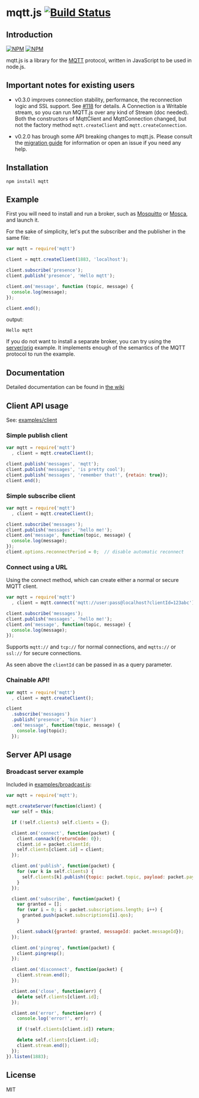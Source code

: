 # mqtt.js [![Build Status](https://travis-ci.org/adamvr/MQTT.js.png)](https://travis-ci.org/adamvr/MQTT.js)

## Introduction

[![NPM](https://nodei.co/npm/mqtt.png)](https://nodei.co/npm/mqtt/)
[![NPM](https://nodei.co/npm-dl/mqtt.png)](https://nodei.co/npm/mqtt/)

mqtt.js is a library for the [MQTT](http://mqtt.org/) protocol, written
in JavaScript to be used in node.js.

## Important notes for existing users

* v0.3.0 improves connection stability, performance, the reconnection
  logic and SSL support. See [#118](https://github.com/adamvr/MQTT.js/pull/118) for
  details. A Connection is a Writable stream, so you can run
  MQTT.js over any kind of Stream (doc needed). Both the constructors of
  MqttClient and MqttConnection changed, but not the factory method
  `mqtt.createClient` and `mqtt.createConnection`.

* v0.2.0 has brough some API breaking changes to mqtt.js. 
  Please consult the [migration guide](http://github.com/adamvr/MQTT.js/wiki/migration) for information
  or open an issue if you need any help.

## Installation

    npm install mqtt

## Example

First you will need to install and run a broker, such as
[Mosquitto](http://mosquitto.org) or
[Mosca](http://mcollina.github.io/mosca/), and launch it.

For the sake of simplicity, let's put the subscriber and the publisher in the same file:
```js
var mqtt = require('mqtt')

client = mqtt.createClient(1883, 'localhost');

client.subscribe('presence');
client.publish('presence', 'Hello mqtt');

client.on('message', function (topic, message) {
  console.log(message);
});

client.end();
```

output:
```
Hello mqtt
```

If you do not want to install a separate broker, you can try using the
[server/orig](https://github.com/adamvr/MQTT.js/blob/master/examples/server/orig.js)
example.
It implements enough of the semantics of the MQTT protocol to
run the example.

## Documentation

Detailed documentation can be found in [the wiki](http://github.com/adamvr/MQTT.js/wiki)

## Client API usage

See: [examples/client](https://github.com/adamvr/MQTT.js/tree/master/examples/client)

### Simple publish client

```js
var mqtt = require('mqtt')
  , client = mqtt.createClient();

client.publish('messages', 'mqtt');
client.publish('messages', 'is pretty cool');
client.publish('messages', 'remember that!', {retain: true});
client.end();
```

### Simple subscribe client

```js
var mqtt = require('mqtt')
  , client = mqtt.createClient();

client.subscribe('messages');
client.publish('messages', 'hello me!');
client.on('message', function(topic, message) {
  console.log(message);
});
client.options.reconnectPeriod = 0;  // disable automatic reconnect
```

### Connect using a URL

Using the connect method, which can create either a normal or secure MQTT client.

```js
var mqtt = require('mqtt')
  , client = mqtt.connect('mqtt://user:pass@localhost?clientId=123abc');

client.subscribe('messages');
client.publish('messages', 'hello me!');
client.on('message', function(topic, message) {
  console.log(message);
});
```

Supports `mqtt://` and `tcp://` for normal connections, and `mqtts://` or `ssl://` for secure connections.

As seen above the `clientId` can be passed in as a query parameter.

### Chainable API!

```js
var mqtt = require('mqtt')
  , client = mqtt.createClient();

client
  .subscribe('messages')
  .publish('presence', 'bin hier')
  .on('message', function(topic, message) {
    console.log(topic);
  });
```

## Server API usage

### Broadcast server example

Included in [examples/broadcast.js](https://github.com/adamvr/MQTT.js/blob/master/examples/server/broadcast.js):

```js
var mqtt = require('mqtt');

mqtt.createServer(function(client) {
  var self = this;

  if (!self.clients) self.clients = {};

  client.on('connect', function(packet) {
    client.connack({returnCode: 0});
    client.id = packet.clientId;
    self.clients[client.id] = client;
  });

  client.on('publish', function(packet) {
    for (var k in self.clients) {
      self.clients[k].publish({topic: packet.topic, payload: packet.payload});
    }
  });

  client.on('subscribe', function(packet) {
    var granted = [];
    for (var i = 0; i < packet.subscriptions.length; i++) {
      granted.push(packet.subscriptions[i].qos);
    }

    client.suback({granted: granted, messageId: packet.messageId});
  });

  client.on('pingreq', function(packet) {
    client.pingresp();
  });

  client.on('disconnect', function(packet) {
    client.stream.end();
  });

  client.on('close', function(err) {
    delete self.clients[client.id];
  });

  client.on('error', function(err) {
    console.log('error!', err);

    if (!self.clients[client.id]) return;

    delete self.clients[client.id];
    client.stream.end();
  });
}).listen(1883);
```

## License

MIT
